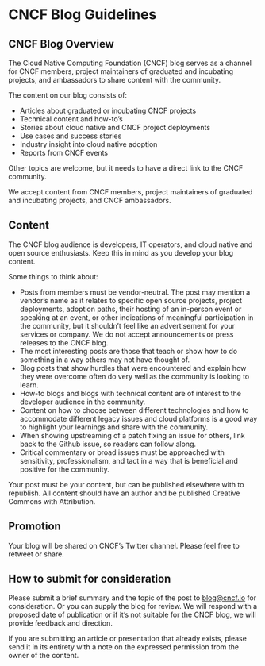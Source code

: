 # CNCF Blog Guidelines #

## CNCF Blog Overview ##

The Cloud Native Computing Foundation (CNCF) blog serves as a channel for CNCF members, project maintainers of graduated and incubating projects, and ambassadors to share content with the community. 

The content on our blog consists of:
* Articles about graduated or incubating CNCF projects
* Technical content and how-to’s
* Stories about cloud native and CNCF project deployments
* Use cases and success stories
* Industry insight into cloud native adoption
* Reports from CNCF events 

Other topics are welcome, but it needs to have a direct link to the CNCF community.  

We accept content from CNCF members, project maintainers of graduated and incubating projects, and CNCF ambassadors.

## Content ##

The CNCF blog audience is developers, IT operators, and cloud native and open source enthusiasts. Keep this in mind as you develop your blog content.

Some things to think about:
* Posts from members must be vendor-neutral. The post may mention a vendor’s name as it relates to specific open source projects, project deployments, adoption paths, their hosting of an in-person event or speaking at an event, or other indications of meaningful participation in the community, but it shouldn’t feel like an advertisement for your services or company. We do not accept announcements or press releases to the CNCF blog.
* The most interesting posts are those that teach or show how to do something in a way others may not have thought of. 
* Blog posts that show hurdles that were encountered and explain how they were overcome often do very well as the community is looking to learn.
* How-to blogs and blogs with technical content are of interest to the developer audience in the community.
* Content on how to choose between different technologies and how to accommodate different legacy issues and cloud platforms is a good way to highlight your learnings and share with the community. 
* When showing upstreaming of a patch fixing an issue for others, link back to the Github issue, so readers can follow along. 
* Critical commentary or broad issues must be approached with sensitivity, professionalism, and tact in a way that is beneficial and positive for the community. 

Your post must be your content, but can be published elsewhere with to republish. All content should have an author and be published Creative Commons with Attribution.

## Promotion ##

Your blog will be shared on CNCF’s Twitter channel. Please feel free to retweet or share. 

## How to submit for consideration ##

Please submit a brief summary and the topic of the post to blog@cncf.io for consideration. Or you can supply the blog for review. We will respond with a proposed date of publication or if it’s not suitable for the CNCF blog, we will provide feedback and direction.

If you are submitting an article or presentation that already exists, please send it in its entirety with a note on the expressed permission from the owner of the content. 
